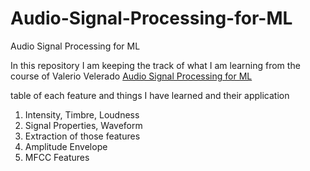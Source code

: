 # Audio-Signal-Processing-for-ML
Audio Signal Processing for ML





In this repository I am keeping the track of what I am learning from the course of Valerio Velerado [Audio Signal Processing for ML](https://www.youtube.com/playlist?list=PL-wATfeyAMNqIee7cH3q1bh4QJFAaeNv0)


table of each feature and things I have learned and their application 
1. Intensity, Timbre, Loudness
2. Signal Properties, Waveform
3. Extraction of those features
4. Amplitude Envelope
5. MFCC Features 
